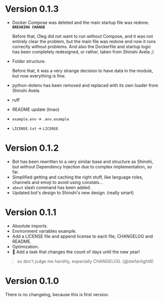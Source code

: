 # Version 0.1.3

+ Docker Compose was deleted and the main startup file was redone. **`BREAKING CHANGE`**

  Before that, Oleg did not want to run without Compose, and it was not entirely clear the problem,
  but the main file was redone and now it runs correctly without problems. And also the Dockerfile
  and startup logic has been completely redesigned, or rather, taken from Shinshi Avela ;)
+ Folder structure.

  Before that, it was a very strange decision to have data in the module, but now everything is
  fine.
+ python-dotenv has been removed and replaced with its own loader from Shinshi Avela.
+ ruff
+ README update (lmao)
+ `example.env` -> `.env.example`
+ `LICENSE.txt` -> `LICENSE`

# Version 0.1.2
+ Bot has been rewritten to a very similar base and structure as Shinshi, but without Dependency Injection due to complex implementation, so far.
+ Simplified getting and caching the right stuff, like language roles, channels and emoji to avoid using constats...
+ `about` slash command has been added.
+ Updated bot's design to Shinshi's new design. (really smart)

# Version 0.1.1
+ Absolute imports.
+ Environment variables example.
+ Add a LICENSE file and append license to each file, CHANGELOG and README.
+ Optimization.
+ 🎄 Add a task that changes the count of days until the new year! 
> so don't judge me harshly, especially CHANGELOG. (@stefanlight8)

# Version 0.1.0
There is no changelog, because this is first version.